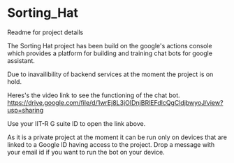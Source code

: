 # Sorting_Hat
Readme for project details

The Sorting Hat project has been build on the google's actions console which provides a platform for building and training chat bots for google assistant. 

Due to inavailibility of backend services at the moment the project is on hold.

Heres's the video link to see the functioning of the chat bot.
https://drive.google.com/file/d/1wrEj8L3jOIDnjBRlEFdlcQgCldjbwyoJ/view?usp=sharing

Use your IIT-R G suite ID to open the link above.

As it is a private project at the moment it can be run only on devices that are linked to a Google ID having access to the project. Drop a message with your email id if you want to run the bot on your device.

